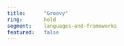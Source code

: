 ```yaml
---
title:      "Groovy"
ring:       hold
segment:    languages-and-frameworks
featured:   false
---
```


